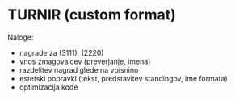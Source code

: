 # TURNIR (custom format)

Naloge:
- nagrade za (3111), (2220)
- vnos zmagovalcev (preverjanje, imena)
- razdelitev nagrad glede na vpisnino
- estetski popravki (tekst, predstavitev standingov, ime formata)
- optimizacija kode